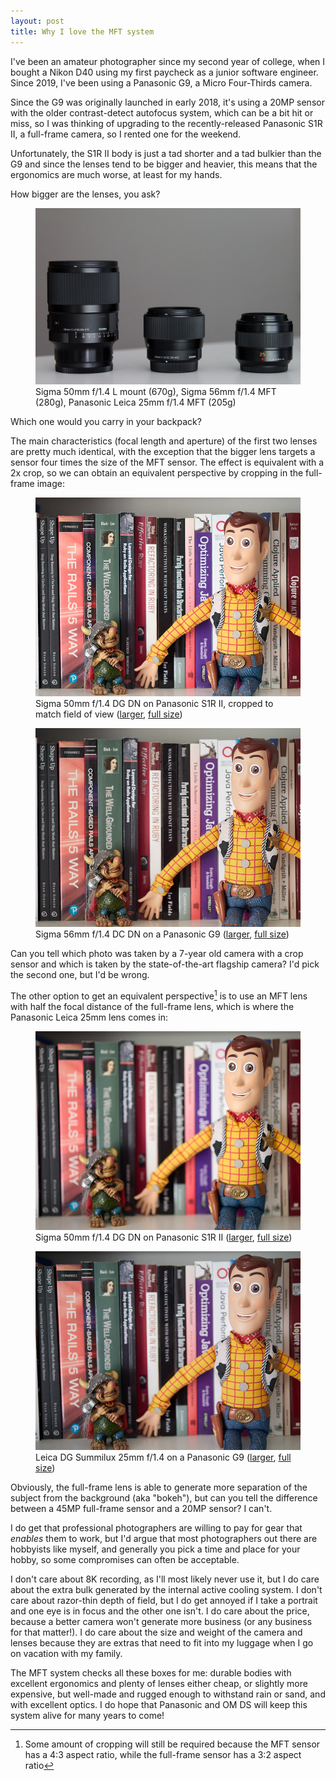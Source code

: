 ```yaml
---
layout: post
title: Why I love the MFT system
---
```


I've been an amateur photographer since my second year of college, when I bought a Nikon D40 using my first paycheck as a junior software engineer. Since 2019, I've been using a Panasonic G9, a Micro Four-Thirds camera.

Since the G9 was originally launched in early 2018, it's using a 20MP sensor with the older contrast-detect autofocus system, which can be a bit hit or miss, so I was thinking of upgrading to the recently-released Panasonic S1R II, a full-frame camera, so I rented one for the weekend.

Unfortunately, the S1R II body is just a tad shorter and a tad bulkier than the G9 and since the lenses tend to be bigger and heavier, this means that the ergonomics are much worse, at least for my hands.

How bigger are the lenses, you ask? 

<figure>
  <img src="/assets/img/2025/full-frame-vs-mft-lenses.jpg" alt="Sigma 50mm FF, Sigma 56mm MFT, and Panasonic Leica 25mm MFT">
    <figcaption>Sigma 50mm f/1.4 L mount (670g), Sigma 56mm f/1.4 MFT (280g), Panasonic Leica 25mm f/1.4 MFT (205g)</figcaption>
</figure>

Which one would you carry in your backpack?

The main characteristics (focal length and aperture) of the first two lenses are pretty much identical, with the exception that the bigger lens targets a sensor four times the size of the MFT sensor. The effect is equivalent with a 2x crop, so we can obtain an equivalent perspective by cropping in the full-frame image:

<figure>
    <img src="/assets/img/2025/ff-sigma-cropped-thumb.jpg" alt="Cropped photo with a Sigma 50mm f/1.4 on a Panasonic S1R II">
    <figcaption>Sigma 50mm f/1.4 DG DN on Panasonic S1R II, cropped to match field of view (<a href="/assets/img/2025/ff-sigma-cropped-large.jpg">larger</a>, <a href="/assets/img/2025/ff-sigma-cropped-full.jpg">full size</a>)</figcaption>
</figure>

<figure>
    <img src="/assets/img/2025/mft-sigma-thumb.jpg" alt="Sigma 56mmm f/1.4 DC DN on a Panasonic G9">
    <figcaption>Sigma 56mm f/1.4 DC DN on a Panasonic G9 (<a href="/assets/img/2025/mft-sigma-large.jpg">larger</a>, <a href="/assets/img/2025/mft-sigma-full.jpg">full size</a>)</figcaption>
</figure>

Can you tell which photo was taken by a 7-year old camera with a crop sensor and which is taken by the state-of-the-art flagship camera? I'd pick the second one, but I'd be wrong.

The other option to get an equivalent perspective[^1] is to use an MFT lens with half the focal distance of the full-frame lens, which is where the Panasonic Leica 25mm lens comes in:


<figure>
    <img src="/assets/img/2025/ff-sigma-thumb.jpg" alt="Sigma 50mm f/1.4 on a Panasonic S1R II">
    <figcaption>Sigma 50mm f/1.4 DG DN on Panasonic S1R II (<a href="/assets/img/2025/ff-sigma-large.jpg">larger</a>, <a href="/assets/img/2025/ff-sigma-full.jpg">full size</a>)</figcaption>
</figure>

<figure>
    <img src="/assets/img/2025/mft-panaleica-thumb.jpg" alt="Leica DG Summilux 25mm f/1.4 on a Panasonic G9">
    <figcaption>Leica DG Summilux 25mm f/1.4 on a Panasonic G9 (<a href="/assets/img/2025/mft-panaleica-large.jpg">larger</a>, <a href="/assets/img/2025/mft-panaleica-full.jpg">full size</a>)</figcaption>
</figure>

Obviously, the full-frame lens is able to generate more separation of the subject from the background (aka "bokeh"), but can you tell the difference between a 45MP full-frame sensor and a 20MP sensor? I can't.

I do get that professional photographers are willing to pay for gear that *enables* them to work, but I'd argue that most photographers out there are hobbyists like myself, and generally you pick a time and place for your hobby, so some compromises can often be acceptable.

I don't care about 8K recording, as I'll most likely never use it, but I do care about the extra bulk generated by the internal active cooling system. I don't care about razor-thin depth of field, but I do get annoyed if I take a portrait and one eye is in focus and the other one isn't. I do care about the price, because a better camera won't generate more business (or any business for that matter!). I do care about the size and weight of the camera and lenses because they are extras that need to fit into my luggage when I go on vacation with my family.

The MFT system checks all these boxes for me: durable bodies with excellent ergonomics and plenty of lenses either cheap, or slightly more expensive, but well-made and rugged enough to withstand rain or sand, and with excellent optics. I do hope that Panasonic and OM DS will keep this system alive for many years to come!

[^1]: Some amount of cropping will still be required because the MFT sensor has a 4:3 aspect ratio, while the full-frame sensor has a 3:2 aspect ratio